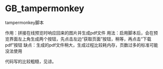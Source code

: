 # GB_tampermonkey
tampermonkey脚本

作用：拼接在线预览时响应回来的图片并生成pdf文件
用法：启用脚本后，会在预览界面左上角生成两个按钮，先点击左边“获取页面”按钮，稍等，再点击“下载pdf”按钮
缺点：生成的pdf文件稍大，生成过程比较耗内存，页数过多的标准可能没法使用

代码写的比较粗糙，见谅。
